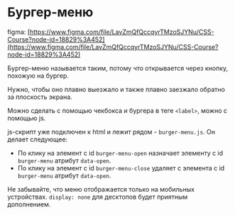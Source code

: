 # Бургер-меню

figma: [https://www.figma.com/file/LavZmQfQccqyrTMzoSJYNu/CSS-Course?node-id=18829%3A452](https://www.figma.com/file/LavZmQfQccqyrTMzoSJYNu/CSS-Course?node-id=18829%3A452)

Бургер-меню называется таким, потому что открывается через кнопку, похожую на бургер.

Нужно, чтобы оно плавно выезжало и также плавно заезжало обратно за плоскость экрана.

Можно сделать с помощью чекбокса и бургера в теге `<label>`, можно с помощью js.

js-скрипт уже подключен к html и лежит рядом - `burger-menu.js`. Он делает следующее:

- По клику на элемент с id `burger-menu-open` назначает элементу с id `burger-menu` атрибут `data-open`.
- По клику на элемент с id `burger-menu-close` удаляет с элемента с id `burger-menu` атрибут `data-open`.

Не забывайте, что меню отображается только на мобильных устройствах. `display: none` для десктопов будет приятным дополнением.
